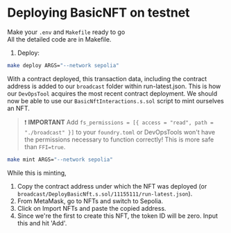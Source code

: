# Deploying BasicNFT on testnet
Make your `.env` and `Makefile` ready to go  
All the detailed code are in Makefile.

1. Deploy:
```bash
make deploy ARGS="--network sepolia"
```
With a contract deployed, this transaction data, including the contract address is added to our `broadcast` folder within run-latest.json. This is how our `DevOpsTool` acquires the most recent contract deployment. We should now be able to use our `BasicNftInteractions.s.sol` script to mint ourselves an NFT.

> ❗ **IMPORTANT**
> Add `fs_permissions = [{ access = "read", path = "./broadcast" }]` to your `foundry.toml` or DevOpsTools won't have the permissions necessary to function correctly! This is more safe than `FFI=true`.

```bash
make mint ARGS="--network sepolia"
```

While this is minting,  
1. Copy the contract address under which the NFT was deployed  (or `broadcast/DeployBasicNft.s.sol/11155111/run-latest.json`).  
2. From MetaMask, go to NFTs and switch to Sepolia.
3. Click on Import NFTs and paste the copied address.
4. Since we're the first to create this NFT, the token ID will be zero. Input this and hit 'Add'.
